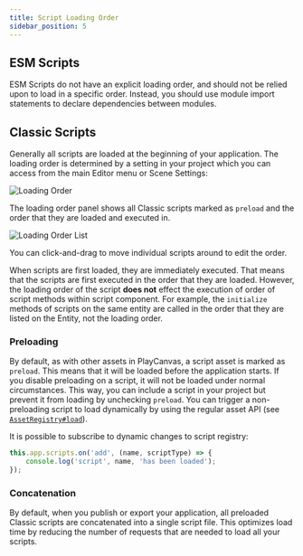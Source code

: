 ```yaml
---
title: Script Loading Order
sidebar_position: 5
---
```


## ESM Scripts

ESM Scripts do not have an explicit loading order, and should not be relied upon to load in a specific order. Instead, you should use module import statements to declare dependencies between modules.

## Classic Scripts

Generally all scripts are loaded at the beginning of your application. The loading order is determined by a setting in your project which you can access from the main Editor menu or Scene Settings:

![Loading Order](/img/user-manual/scripting/script-loading-order.jpg)

The loading order panel shows all Classic scripts marked as `preload` and the order that they are loaded and executed in.

![Loading Order List](/img/user-manual/scripting/loading-order-list.jpg)

You can click-and-drag to move individual scripts around to edit the order.

When scripts are first loaded, they are immediately executed. That means that the scripts are first executed in the order that they are loaded. However, the loading order of the script **does not** effect the execution of order of script methods within script component. For example, the `initialize` methods of scripts on the same entity are called in the order that they are listed on the Entity, not the loading order.

### Preloading

By default, as with other assets in PlayCanvas, a script asset is marked as `preload`. This means that it will be loaded before the application starts. If you disable preloading on a script, it will not be loaded under normal circumstances. This way, you can include a script in your project but prevent it from loading by unchecking `preload`. You can trigger a non-preloading script to load dynamically by using the regular asset API (see [`AssetRegistry#load`](https://api.playcanvas.com/engine/classes/AssetRegistry.html#load)).

It is possible to subscribe to dynamic changes to script registry:

```javascript
this.app.scripts.on('add', (name, scriptType) => {
    console.log('script', name, 'has been loaded');
});
```

### Concatenation

By default, when you publish or export your application, all preloaded Classic scripts are concatenated into a single script file. This optimizes load time by reducing the number of requests that are needed to load all your scripts.
